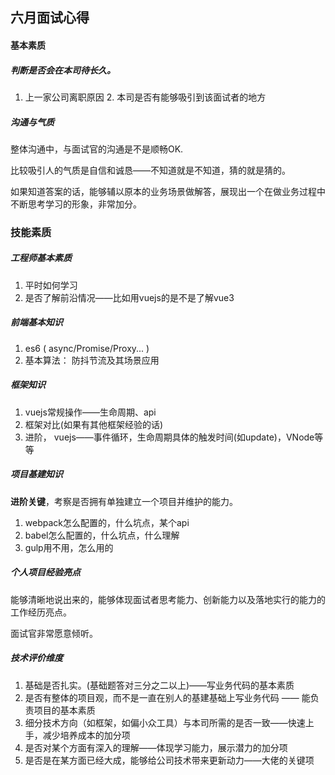## 六月面试心得

#### 基本素质

##### 判断是否会在本司待长久。


1. 上一家公司离职原因
 	2. 本司是否有能够吸引到该面试者的地方

##### 沟通与气质

整体沟通中，与面试官的沟通是不是顺畅OK.

比较吸引人的气质是自信和诚恳——不知道就是不知道，猜的就是猜的。

如果知道答案的话，能够辅以原本的业务场景做解答，展现出一个在做业务过程中不断思考学习的形象，非常加分。



### 技能素质

##### 工程师基本素质

1. 平时如何学习
2. 是否了解前沿情况——比如用vuejs的是不是了解vue3

##### 前端基本知识

1. es6 ( async/Promise/Proxy... )
2. 基本算法： 防抖节流及其场景应用



##### 框架知识

1. vuejs常规操作——生命周期、api
2. 框架对比(如果有其他框架经验的话)
3. 进阶， vuejs——事件循环，生命周期具体的触发时间(如update)，VNode等等



##### 项目基建知识

**进阶关键**，考察是否拥有单独建立一个项目并维护的能力。

1. webpack怎么配置的，什么坑点，某个api
2. babel怎么配置的，什么坑点，什么理解
3. gulp用不用，怎么用的



##### 个人项目经验亮点

能够清晰地说出来的，能够体现面试者思考能力、创新能力以及落地实行的能力的工作经历亮点。

面试官非常愿意倾听。



##### 技术评价维度

1. 基础是否扎实。(基础题答对三分之二以上)——写业务代码的基本素质
2. 是否有整体的项目观，而不是一直在别人的基建基础上写业务代码 —— 能负责项目的基本素质
3. 细分技术方向（如框架，如偏小众工具）与本司所需的是否一致——快速上手，减少培养成本的加分项
4. 是否对某个方面有深入的理解——体现学习能力，展示潜力的加分项
5. 是否是在某方面已经大成，能够给公司技术带来更新动力——大佬的关键项